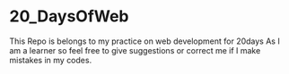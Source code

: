 # 20_DaysOfWeb
This Repo is belongs to my practice on web development for 20days
As I am a learner so feel free to give suggestions or correct me if I make mistakes in my codes.
